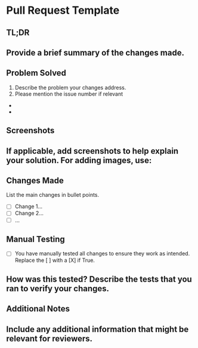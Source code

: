 # Pull Request Template

## TL;DR
Provide a brief summary of the changes made.
- 

## Problem Solved
1. Describe the problem your changes address. 
2. Please mention the issue number if relevant
- 
-

## Screenshots
If applicable, add screenshots to help explain your solution. For adding images, use:
- 

## Changes Made
List the main changes in bullet points.

- [ ] Change 1...
- [ ] Change 2...
- [ ] ...

## Manual Testing
- [ ] You have manually tested all changes to ensure they work as intended. Replace the [ ] with a [X] if True.


**How was this tested?**
Describe the tests that you ran to verify your changes.
- 

## Additional Notes
Include any additional information that might be relevant for reviewers.
- 

